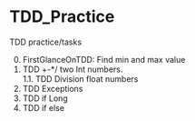 # TDD_Practice
TDD practice/tasks

0. FirstGlanceOnTDD: Find min and max value
1. TDD +-*/ two Int numbers.                                                                                                                                             
 1.1. TDD Division float numbers
2. TDD Exceptions
3. TDD if Long
4. TDD if else
